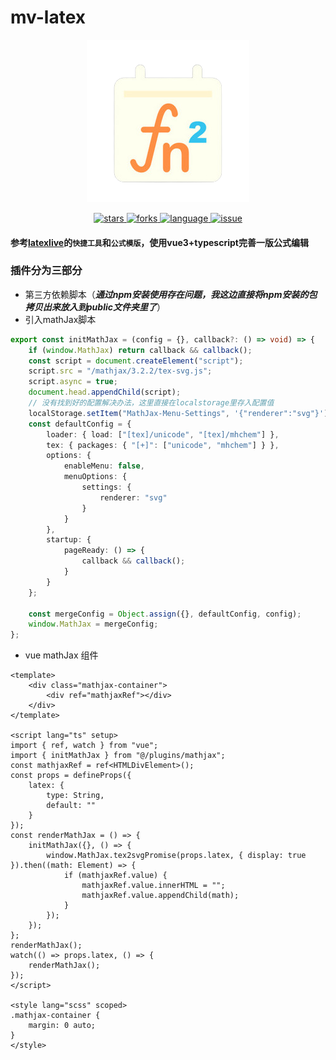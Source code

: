 # mv-latex

<p align="center">
    <img src="./public/latex.png" />
</p>

<p align="center">
    <a href="https://github.com/moneyinto/vue-mathJax/stargazers" target="_black">
        <img src="https://img.shields.io/github/stars/moneyinto/vue-mathJax?logo=github" alt="stars" />
    </a>
    <a href="https://www.github.com/moneyinto/vue-mathJax/network/members" target="_black">
        <img src="https://img.shields.io/github/forks/moneyinto/vue-mathJax?logo=github" alt="forks" />
    </a>
    <a href="https://www.typescriptlang.org" target="_black">
        <img src="https://img.shields.io/badge/language-TypeScript-blue.svg" alt="language">
    </a>
    <a href="https://github.com/moneyinto/vue-mathJax/issues" target="_black">
        <img src="https://img.shields.io/github/issues-closed/moneyinto/vue-mathJax.svg" alt="issue">
    </a>
</p>

#### 参考[latexlive](https://www.latexlive.com/)的`快捷工具`和`公式模版`，使用vue3+typescript完善一版公式编辑

### 插件分为三部分

- 第三方依赖脚本（***通过npm安装使用存在问题，我这边直接将npm安装的包拷贝出来放入到public文件夹里了***）
- 引入mathJax脚本
```ts
export const initMathJax = (config = {}, callback?: () => void) => {
    if (window.MathJax) return callback && callback();
    const script = document.createElement("script");
    script.src = "/mathjax/3.2.2/tex-svg.js";
    script.async = true;
    document.head.appendChild(script);
    // 没有找到好的配置解决办法，这里直接在localstorage里存入配置值
    localStorage.setItem("MathJax-Menu-Settings", '{"renderer":"svg"}');
    const defaultConfig = {
        loader: { load: ["[tex]/unicode", "[tex]/mhchem"] },
        tex: { packages: { "[+]": ["unicode", "mhchem"] } },
        options: {
            enableMenu: false,
            menuOptions: {
                settings: {
                    renderer: "svg"
                }
            }
        },
        startup: {
            pageReady: () => {
                callback && callback();
            }
        }
    };

    const mergeConfig = Object.assign({}, defaultConfig, config);
    window.MathJax = mergeConfig;
};
```
- vue mathJax 组件
```vue
<template>
    <div class="mathjax-container">
        <div ref="mathjaxRef"></div>
    </div>
</template>

<script lang="ts" setup>
import { ref, watch } from "vue";
import { initMathJax } from "@/plugins/mathjax";
const mathjaxRef = ref<HTMLDivElement>();
const props = defineProps({
    latex: {
        type: String,
        default: ""
    }
});
const renderMathJax = () => {
    initMathJax({}, () => {
        window.MathJax.tex2svgPromise(props.latex, { display: true }).then((math: Element) => {
            if (mathjaxRef.value) {
                mathjaxRef.value.innerHTML = "";
                mathjaxRef.value.appendChild(math);
            }
        });
    });
};
renderMathJax();
watch(() => props.latex, () => {
    renderMathJax();
});
</script>

<style lang="scss" scoped>
.mathjax-container {
    margin: 0 auto;
}
</style>
```
